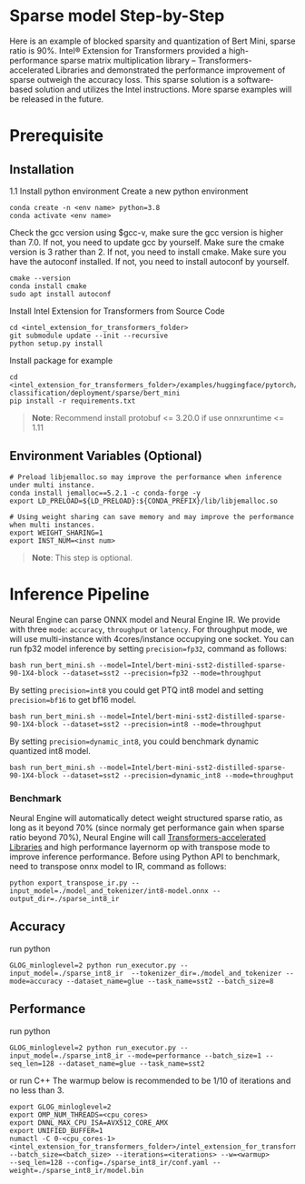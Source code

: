 # Sparse model Step-by-Step
Here is an example of blocked sparsity and quantization of Bert Mini, sparse ratio is 90%.
Intel® Extension for Transformers provided a high-performance sparse matrix multiplication library – Transformers-accelerated Libraries and demonstrated the performance improvement of sparse outweigh the accuracy loss.
This sparse solution is a software-based solution and utilizes the Intel instructions. More sparse examples will be released in the future.
# Prerequisite

## Installation

1.1 Install python environment
Create a new python environment

```shell
conda create -n <env name> python=3.8
conda activate <env name>
```

Check the gcc version using $gcc-v, make sure the gcc version is higher than 7.0.
If not, you need to update gcc by yourself.
Make sure the cmake version is 3 rather than 2.
If not, you need to install cmake.
Make sure you have the autoconf installed.
If not, you need to install autoconf by yourself.

```shell
cmake --version
conda install cmake
sudo apt install autoconf
```

Install Intel Extension for Transformers from Source Code

```shell
cd <intel_extension_for_transformers_folder>
git submodule update --init --recursive
python setup.py install
```
Install package for example
```shell
cd <intel_extension_for_transformers_folder>/examples/huggingface/pytorch/text-classification/deployment/sparse/bert_mini
pip install -r requirements.txt
```
>**Note**: Recommend install protobuf <= 3.20.0 if use onnxruntime <= 1.11


## Environment Variables (Optional)
```
# Preload libjemalloc.so may improve the performance when inference under multi instance.
conda install jemalloc==5.2.1 -c conda-forge -y
export LD_PRELOAD=${LD_PRELOAD}:${CONDA_PREFIX}/lib/libjemalloc.so

# Using weight sharing can save memory and may improve the performance when multi instances.
export WEIGHT_SHARING=1
export INST_NUM=<inst num>
```
>**Note**: This step is optional.

# Inference Pipeline
Neural Engine can parse ONNX model and Neural Engine IR. 
We provide with three `mode`: `accuracy`, `throughput` or `latency`. For throughput mode, we will use multi-instance with 4cores/instance occupying one socket.
You can run fp32 model inference by setting `precision=fp32`, command as follows:

```shell
bash run_bert_mini.sh --model=Intel/bert-mini-sst2-distilled-sparse-90-1X4-block --dataset=sst2 --precision=fp32 --mode=throughput
```
By setting `precision=int8` you could get PTQ int8 model and setting `precision=bf16` to get bf16 model.
```shell
bash run_bert_mini.sh --model=Intel/bert-mini-sst2-distilled-sparse-90-1X4-block --dataset=sst2 --precision=int8 --mode=throughput
```

By setting `precision=dynamic_int8`, you could benchmark dynamic quantized int8 model.
```shell
bash run_bert_mini.sh --model=Intel/bert-mini-sst2-distilled-sparse-90-1X4-block --dataset=sst2 --precision=dynamic_int8 --mode=throughput
```

### Benchmark
Neural Engine will automatically detect weight structured sparse ratio, as long as it beyond 70% (since normaly get performance gain when sparse ratio beyond 70%), Neural Engine will call [Transformers-accelerated Libraries](https://github.com/intel/intel-extension-for-transformers/tree/develop/intel_extension_for_transformers/backends/neural_engine/kernels) and high performance layernorm op with transpose mode to improve inference performance.
Before using Python API to benchmark, need to transpose onnx model to IR, command as follows:
```shell
python export_transpose_ir.py --input_model=./model_and_tokenizer/int8-model.onnx --output_dir=./sparse_int8_ir
```

## Accuracy
  run python
  ```shell
  GLOG_minloglevel=2 python run_executor.py --input_model=./sparse_int8_ir  --tokenizer_dir=./model_and_tokenizer --mode=accuracy --dataset_name=glue --task_name=sst2 --batch_size=8
  ```

## Performance
  run python
  
  ```shell
  GLOG_minloglevel=2 python run_executor.py --input_model=./sparse_int8_ir --mode=performance --batch_size=1 --seq_len=128 --dataset_name=glue --task_name=sst2
  ```
  
  or run C++
  The warmup below is recommended to be 1/10 of iterations and no less than 3.
  
  ```
  export GLOG_minloglevel=2
  export OMP_NUM_THREADS=<cpu_cores>
  export DNNL_MAX_CPU_ISA=AVX512_CORE_AMX
  export UNIFIED_BUFFER=1
  numactl -C 0-<cpu_cores-1> <intel_extension_for_transformers_folder>/intel_extension_for_transformers/backends/neural_engine/bin/neural_engine
  --batch_size=<batch_size> --iterations=<iterations> --w=<warmup>
  --seq_len=128 --config=./sparse_int8_ir/conf.yaml --weight=./sparse_int8_ir/model.bin
  ```
